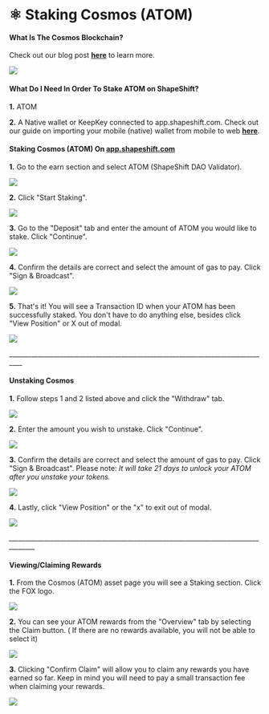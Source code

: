 # ⚛ Staking Cosmos (ATOM)

#### What Is The Cosmos Blockchain?

Check out our blog post [**here**](https://medium.com/@ShapeShift.com/shapeshift-integrates-cosmos-functionality-for-native-wallet-users-6974c03086ad) to learn more.

![](<../../../../.gitbook/assets/image (30).png>)

#### What Do I Need In Order To Stake ATOM on ShapeShift?

**1.** ATOM

**2.** A Native wallet or KeepKey connected to app.shapeshift.com. Check out our guide on importing your mobile (native) wallet from mobile to web [**here**](https://app.gitbook.com/s/72REb8nWCxIowqCRZG08/help-desk/app.shapeshift/import-your-seed-phrase-from-the-mobile-app-to-web).

#### Staking Cosmos (ATOM) On [**app.shapeshift.com**](https://app.shapeshift.com/dashboard)

**1.** Go to the earn section and select ATOM (ShapeShift DAO Validator).

![](<../../../../.gitbook/assets/image (105).png>)

**2.** Click "Start Staking".

![](<../../../../.gitbook/assets/image (47).png>)

**3.** Go to the "Deposit" tab and enter the amount of ATOM you would like to stake. Click "Continue".

![](<../../../../.gitbook/assets/image (96).png>)

**4.** Confirm the details are correct and select the amount of gas to pay. Click "Sign & Broadcast".

![](<../../../../.gitbook/assets/image (228).png>)

**5.** That's it! You will see a Transaction ID when your ATOM has been successfully staked. You don't have to do anything else, besides click "View Position" or X out of modal.

![](<../../../../.gitbook/assets/image (116).png>)

\_\_\_\_\_\_\_\_\_\_\_\_\_\_\_\_\_\_\_\_\_\_\_\_\_\_\_\_\_\_\_\_\_\_\_\_\_\_\_\_\_\_\_\_\_\_\_\_\_\_\_\_\_\_\_\_\_\_\_\_\_\_\_\_\_\_\_\_\_\_\_\_\_\_\_\_\_\_\_\_\_\_

#### Unstaking Cosmos

**1.** Follow steps 1 and 2 listed above and click the "Withdraw" tab.

![](<../../../../.gitbook/assets/image (82).png>)

**2.** Enter the amount you wish to unstake. Click "Continue".

![](<../../../../.gitbook/assets/image (34).png>)

**3.** Confirm the details are correct and select the amount of gas to pay. Click "Sign & Broadcast". Please note: _It will take 21 days to unlock your ATOM after you unstake your tokens._

__![](<../../../../.gitbook/assets/image (20).png>)__

**4.** Lastly, click "View Position" or the "x" to exit out of modal.

![](<../../../../.gitbook/assets/image (71).png>)

_\_\_\_\_\_\_\_\_\_\_\_\_\_\_\_\_\_\_\_\_\_\_\_\_\_\_\_\_\_\_\_\_\_\_\_\_\_\_\_\_\_\_\_\_\_\_\_\_\_\_\_\_\_\_\_\_\_\_\_\_\_\_\_\_\_\_\_\_\_\_\_\_\_\_\_\_\_\_\_\_\_\_\_\_\_\__

#### Viewing/Claiming Rewards

**1.** From the Cosmos (ATOM) asset page you will see a Staking section. Click the FOX logo.

![](<../../../../.gitbook/assets/image (214) (1).png>)

**2.** You can see your ATOM rewards from the "Overview" tab by selecting the Claim button. ( If there are no rewards available, you will not be able to select it)

![](<../../../../.gitbook/assets/image (246).png>)

**3.** Clicking "Confirm Claim" will allow you to claim any rewards you have earned so far. Keep in mind you will need to pay a small transaction fee when claiming your rewards.

![](<../../../../.gitbook/assets/image (7).png>)

